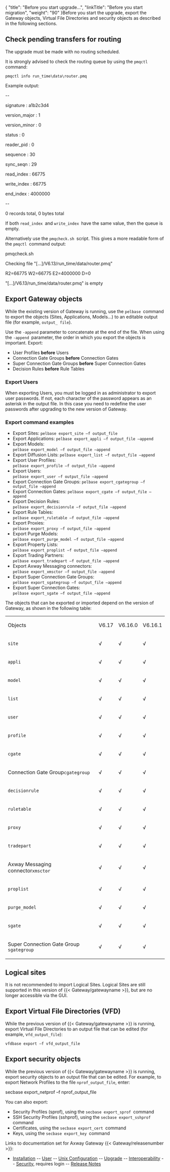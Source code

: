 {
    "title": "Before you start upgrade...",
    "linkTitle": "Before you start migration",
    "weight": "90"
}Before you start the upgrade, export the Gateway objects, Virtual File Directories and security objects as described in the following sections.

## Check pending transfers for routing

The upgrade must be made with no routing scheduled.

It is strongly advised to check the routing queue by using the `pmqctl `command:

`pmqctl info run_time\data\router.pmq`

Example output:

--

signature : a1b2c3d4

version\_major : 1

version\_minor : 0

status : 0

reader\_pid : 0

sequence : 30

sync\_seqn : 29

read\_index : 66775

write\_index : 66775

end\_index : 4000000

--

0 records total, 0 bytes total

If both `read_index `and `write_index `have the same value, then the queue is empty.

Alternatively use the `pmqcheck.sh `script. This gives a more readable form of the `pmqctl `command output:

pmqcheck.sh

Checking file "\[…\]/V6.13/run\_time/data/router.pmq"

R2=66775 W2=66775 E2=4000000 D=0

"\[…\]/V6.13/run\_time/data/router.pmq" is empty

## Export Gateway objects

While the existing version of Gateway is running, use the `pelbase `command to export the objects (Sites, Applications, Models...) to an editable output file (for example, `output_ file`).

Use the `-append` parameter to concatenate at the end of the file. When using the `-append `parameter, the order in which you export the objects is important. Export:

-   User Profiles **before** Users
-   Connection Gate Groups **before** Connection Gates
-   Super Connection Gate Groups **before** Super Connection Gates
-   Decision Rules **before** Rule Tables

### Export Users

When exporting Users, you must be logged in as administrator to export user passwords. If not, each character of the password appears as an asterisk in the output file. In this case you need to redefine the user passwords after upgrading to the new version of Gateway.

### Export command examples

-   Export Sites: `pelbase export_site –f output_file`
-   Export Applications: `pelbase export_appli –f output_file –append`
-   Export Models:  
    `pelbase export_model –f output_file –append`
-   Export Diffusion Lists: `pelbase export_list –f output_file –append`
-   Export User Profiles:  
    `pelbase export_profile –f output_file –append`
-   Export Users:  
    `pelbase export_user –f output_file –append`
-   Export Connection Gate Groups: `pelbase export_cgategroup –f output_file –append`
-   Export Connection Gates: `pelbase export_cgate –f output_file –append`
-   Export Decision Rules:  
    `pelbase export_decisionrule –f output_file –append`
-   Export Rule Tables:  
    `pelbase export_ruletable –f output_file –append`
-   Export Proxies:  
    `pelbase export_proxy –f output_file –append`
-   Export Purge Models:  
    `pelbase export_purge_model –f output_file –append`
-   Export Property Lists:  
    `pelbase export_proplist –f output_file –append`
-   Export Trading Partners:  
    `pelbase export_tradepart –f output_file –append`
-   Export Axway Messaging connectors:  
    `pelbase export_xmsctor –f output_file –append`
-   Export Super Connection Gate Groups:  
    `pelbase export_sgategroup –f output_file –append`
-   Export Super Connection Gates:  
    `pelbase export_sgate –f output_file –append`

The objects that can be exported or imported depend on the version of Gateway, as shown in the following table:

<table>
   <tbody>
      <tr>
         <td><p>Objects</p>         </td>
         <td><p>V6.17</p>         </td>
         <td><p>V6.16.0</p>         </td>
         <td><p>V6.16.1</p>         </td>
      </tr>
      <tr>
         <td><p><code>site</code></p>         </td>
         <td><p>√</p>         </td>
         <td><p>√</p>         </td>
         <td><p>√</p>         </td>
      </tr>
      <tr>
         <td><p><code>appli</code></p>         </td>
         <td><p>√</p>         </td>
         <td><p>√</p>         </td>
         <td><p>√</p>         </td>
      </tr>
      <tr>
         <td><p><code>model</code></p>         </td>
         <td><p>√</p>         </td>
         <td><p>√</p>         </td>
         <td><p>√</p>         </td>
      </tr>
      <tr>
         <td><p><code>list</code></p>         </td>
         <td><p>√</p>         </td>
         <td><p>√</p>         </td>
         <td><p>√</p>         </td>
      </tr>
      <tr>
         <td><p><code>user</code></p>         </td>
         <td><p>√</p>         </td>
         <td><p>√</p>         </td>
         <td><p>√</p>         </td>
      </tr>
      <tr>
         <td><p><code>profile</code></p>         </td>
         <td><p>√</p>         </td>
         <td><p>√</p>         </td>
         <td><p>√</p>         </td>
      </tr>
      <tr>
         <td><p><code>cgate</code></p>         </td>
         <td><p>√</p>         </td>
         <td><p>√</p>         </td>
         <td><p>√</p>         </td>
      </tr>
      <tr>
         <td><p>Connection Gate Group<code>cgategroup</code></p>         </td>
         <td><p>√</p>         </td>
         <td><p>√</p>         </td>
         <td><p>√</p>         </td>
      </tr>
      <tr>
         <td><p><code>decisionrule</code></p>         </td>
         <td><p>√</p>         </td>
         <td><p>√</p>         </td>
         <td><p>√</p>         </td>
      </tr>
      <tr>
         <td><p><code>ruletable</code></p>         </td>
         <td><p>√</p>         </td>
         <td><p>√</p>         </td>
         <td><p>√</p>         </td>
      </tr>
      <tr>
         <td><p><code>proxy</code></p>         </td>
         <td><p>√</p>         </td>
         <td><p>√</p>         </td>
         <td><p>√</p>         </td>
      </tr>
      <tr>
         <td><p><code>tradepart</code></p>         </td>
         <td><p>√</p>         </td>
         <td><p>√</p>         </td>
         <td><p>√</p>         </td>
      </tr>
      <tr>
         <td><p>Axway Messaging connector<code>xmsctor</code></p>         </td>
         <td><p>√</p>         </td>
         <td><p>√</p>         </td>
         <td><p>√</p>         </td>
      </tr>
      <tr>
         <td><p><code>proplist</code></p>         </td>
         <td><p>√</p>         </td>
         <td><p>√</p>         </td>
         <td><p>√</p>         </td>
      </tr>
      <tr>
         <td><p><code>purge_model</code></p>         </td>
         <td><p>√</p>         </td>
         <td><p>√</p>         </td>
         <td><p>√</p>         </td>
      </tr>
      <tr>
         <td><p><code>sgate</code></p>         </td>
         <td><p>√</p>         </td>
         <td><p>√</p>         </td>
         <td><p>√</p>         </td>
      </tr>
      <tr>
         <td><p>Super Connection Gate Group <code>sgategroup</code></p>         </td>
         <td><p>√</p>         </td>
         <td><p>√</p>         </td>
         <td><p>√</p>         </td>
      </tr>
   </tbody>
</table>

## Logical sites

It is not recommended to import Logical Sites. Logical Sites are still supported in this version of {{< Gateway/gatewayname  >}}, but are no longer accessible via the GUI.

## Export Virtual File Directories (VFD)

While the previous version of {{< Gateway/gatewayname  >}} is running, export Virtual File Directories to an output file that can be edited (for example, v`fd_output_file`):

`vfdbase export –f vfd_output_file`

## Export security objects

While the previous version of {{< Gateway/gatewayname  >}} is running, export security objects to an output file that can be edited. For example, to export Network Profiles to the file `nprof_output_file`, enter:

secbase export\_netprof –f nprof\_output\_file

You can also export:

-   Security Profiles (sprof), using the `secbase export_sprof `command
-   SSH Security Profiles (sshprof), using the `secbase export_sshprof `command
-   Certificates, using the `secbase export_cert `command
-   Keys, using the `secbase export_key `command

Links to documentation set for Axway Gateway {{< Gateway/releasenumber  >}}:

-   [Installation](/bundle/Gateway_6173_InstallationGuide_allOS_en_HTML5/page/Content/start_page.htm) -- [User](/bundle/Gateway_6173_UsersGuide_allOS_en_HTML5/page/Content/start_page.htm) -- [Unix Configuration](/bundle/Gateway_6173_ConfigurationGuide_UNIX_en_HTML5/page/Content/start_page.htm) -- [Upgrade](/bundle/Gateway_6173_UpgradeGuide_allOS_en_HTML5/page/Content/start_page.htm) -- [Interoperability](/bundle/Gateway_6173_InteroperabilityGuide_allOS_en_HTML5/page/Content/start_page.htm) -- [Security](/bundle/Gateway_6173_SecurityGuide_allOS_en_HTML5/page/Content/start_page.htm), requires login -- [Release Notes](/bundle/Gateway_6173_ReleaseNotes_allOS_en_HTML5/page/Content/Gateway_ReleaseNotes_allOS_en.htm)
